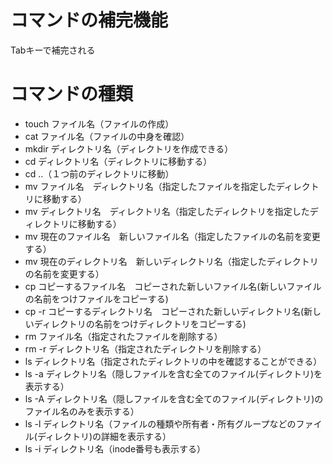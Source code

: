 # コマンドの補完機能
Tabキーで補完される

# コマンドの種類
* touch ファイル名（ファイルの作成）
* cat ファイル名（ファイルの中身を確認）
* mkdir ディレクトリ名（ディレクトリを作成できる）
* cd ディレクトリ名（ディレクトリに移動する）
* cd ..（１つ前のディレクトリに移動）
* mv ファイル名　ディレクトリ名（指定したファイルを指定したディレクトリに移動する）
* mv ディレクトリ名　ディレクトリ名（指定したディレクトリを指定したディレクトリに移動する）
* mv 現在のファイル名　新しいファイル名（指定したファイルの名前を変更する）
* mv 現在のディレクトリ名　新しいディレクトリ名（指定したディレクトリの名前を変更する）
* cp コピーするファイル名　コピーされた新しいファイル名(新しいファイルの名前をつけファイルをコピーする)
* cp -r コピーするディレクトリ名　コピーされた新しいディレクトリ名(新しいディレクトリの名前をつけディレクトリをコピーする)
* rm ファイル名（指定されたファイルを削除する）
* rm -r ディレクトリ名（指定されたディレクトリを削除する）
* ls ディレクトリ名（指定されたディレクトリの中を確認することができる）
* ls -a ディレクトリ名（隠しファイルを含む全てのファイル(ディレクトリ)を表示する）
* ls -A ディレクトリ名（隠しファイルを含む全てのファイル(ディレクトリ)のファイル名のみを表示する）
* ls -l ディレクトリ名（ファイルの種類や所有者・所有グループなどのファイル(ディレクトリ)の詳細を表示する）
* ls -i ディレクトリ名（inode番号も表示する）
